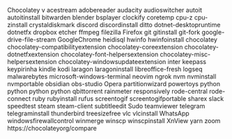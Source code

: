 Chocolatey v
acestream 
adobereader 
audacity 
audioswitcher 
autoit 
autoitinstall 
bitwarden 
blender 
bsplayer 
clockify 
coretemp 
cpu-z 
cpu-zinstall 
crystaldiskmark 
discord 
discordinstall 
ditto 
dotnet-desktopruntime 
dotnetfx 
dropbox 
etcher 
ffmpeg 
filezilla 
Firefox 
git 
gitinstall 
git-fork 
google-drive-file-stream 
GoogleChrome 
heidisql 
hwinfo 
hwinfoinstall 
chocolatey 
chocolatey-compatibilityextension 
chocolatey-coreextension 
chocolatey-dotnetfxextension 
chocolatey-font-helpersextension 
chocolatey-misc-helpersextension 
chocolatey-windowsupdateextension 
inter 
keepass 
keypirinha 
kindle 
kodi 
laragon 
laragoninstall 
libreoffice-fresh 
logseq 
malwarebytes 
microsoft-windows-terminal 
neovim 
ngrok 
nvm 
nvminstall 
nvmportable 
obsidian 
obs-studio 
Opera 
partitionwizard 
powertoys 
python 
python 
python 
python 
qbittorrent 
rainmeter 
responsively 
rode-central 
rode-connect 
ruby 
rubyinstall 
rufus 
screentogif 
screentogifportable 
sharex 
slack 
speedtest 
steam 
steam-client 
subtitleedit 
Sudo 
teamviewer 
telegram 
telegraminstall 
thunderbird 
treesizefree 
vlc 
vlcinstall 
WhatsApp 
windowsfirewallcontrol 
winmerge 
winscp 
winscpinstall 
XnView 
yarn 
zoom 
 https://chocolateyorg/compare
